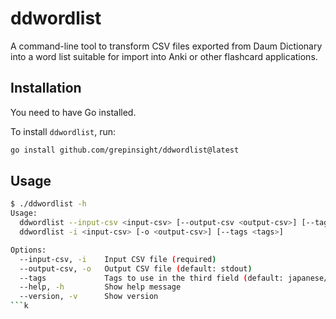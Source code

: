 # ddwordlist

A command-line tool to transform CSV files exported from Daum Dictionary into a word list suitable for import into Anki or other flashcard applications.

## Installation

You need to have Go installed.

To install `ddwordlist`, run:

```sh
go install github.com/grepinsight/ddwordlist@latest
```

## Usage

```bash
$ ./ddwordlist -h
Usage:
  ddwordlist --input-csv <input-csv> [--output-csv <output-csv>] [--tags <tags>]
  ddwordlist -i <input-csv> [-o <output-csv>] [--tags <tags>]

Options:
  --input-csv, -i    Input CSV file (required)
  --output-csv, -o   Output CSV file (default: stdout)
  --tags             Tags to use in the third field (default: japanese/daumdict)
  --help, -h         Show help message
  --version, -v      Show version
```k
